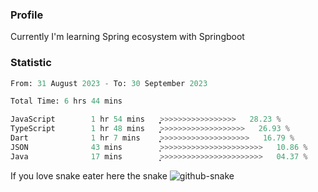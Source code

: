 ### Profile 

Currently I'm learning Spring ecosystem with Springboot

### Statistic
<!--START_SECTION:waka-->

```python
From: 31 August 2023 - To: 30 September 2023

Total Time: 6 hrs 44 mins

JavaScript        1 hr 54 mins    ͎͎͎͎͎͎͎͙>>>>>>>>>>>>>>>>>   28.23 %
TypeScript        1 hr 48 mins    ͎͎͎͎͎͎>>>>>>>>>>>>>>>>>>>   26.93 %
Dart              1 hr 7 mins     ͎͎͎͎͕>>>>>>>>>>>>>>>>>>>>   16.79 %
JSON              43 mins         ͎͎>>>>>>>>>>>>>>>>>>>>>>>   10.86 %
Java              17 mins         ͎͙>>>>>>>>>>>>>>>>>>>>>>>   04.37 %
```

<!--END_SECTION:waka-->

If you love snake eater here the snake 
<picture>
  <source media="(prefers-color-scheme: dark)" srcset="https://github.com/pradana4648/pradana4648/blob/c0566a83ca6ea5f2e46bab00e717c4c82b4b5c4c/github-contribution-grid-snake-dark.svg" />
  <source media="(prefers-color-scheme: light)" srcset="https://github.com/pradana4648/pradana4648/blob/c0566a83ca6ea5f2e46bab00e717c4c82b4b5c4c/github-contribution-grid-snake.svg" />
  <img alt="github-snake" src="https://github.com/pradana4648/pradana4648/blob/c0566a83ca6ea5f2e46bab00e717c4c82b4b5c4c/github-contribution-grid-snake.svg" />
</picture>
